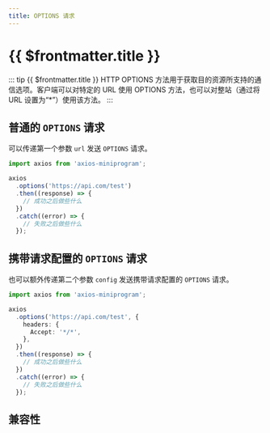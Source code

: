 ```yaml
---
title: OPTIONS 请求
---
```


# {{ $frontmatter.title }}

::: tip {{ $frontmatter.title }}
HTTP OPTIONS 方法用于获取目的资源所支持的通信选项。客户端可以对特定的 URL 使用 OPTIONS 方法，也可以对整站（通过将 URL 设置为“\*”）使用该方法。
:::

## 普通的 `OPTIONS` 请求

可以传递第一个参数 `url` 发送 `OPTIONS` 请求。

```ts
import axios from 'axios-miniprogram';

axios
  .options('https://api.com/test')
  .then((response) => {
    // 成功之后做些什么
  })
  .catch((error) => {
    // 失败之后做些什么
  });
```

## 携带请求配置的 `OPTIONS` 请求

也可以额外传递第二个参数 `config` 发送携带请求配置的 `OPTIONS` 请求。

```ts
import axios from 'axios-miniprogram';

axios
  .options('https://api.com/test', {
    headers: {
      Accept: '*/*',
    },
  })
  .then((response) => {
    // 成功之后做些什么
  })
  .catch((error) => {
    // 失败之后做些什么
  });
```

## 兼容性

<VPCompatibility wx swan tt='1.0.0' qq tt2 />
